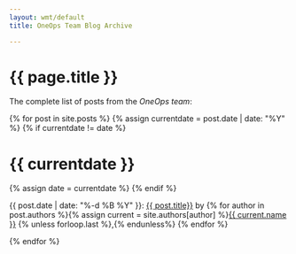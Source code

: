```yaml
---
layout: wmt/default
title: OneOps Team Blog Archive

---
```


<h1 class="yellow">{{ page.title }}</h1>

<p>The complete list of posts from the <em>OneOps team</em>:</p>

{% for post in site.posts %}
{% assign currentdate = post.date | date: "%Y" %}
{% if currentdate != date %}
<h1 id="y{{currentdate}}">{{ currentdate }}</h1>
{% assign date = currentdate %} 
{% endif %}

<p>
{{ post.date | date: "%-d %B %Y" }}:
<a href="{{ post.url }}">{{ post.title}}</a> by 
{% for author in post.authors %}{% assign current = site.authors[author] %}<a href="{{ current.web }}">{{ current.name }}</a>
{% unless forloop.last %},{% endunless%}
{% endfor %}
</p>

{% endfor %}
